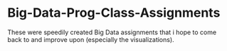 # Big-Data-Prog-Class-Assignments
These were speedily created Big Data assignments that i hope to come back to and improve upon (especially the visualizations).
